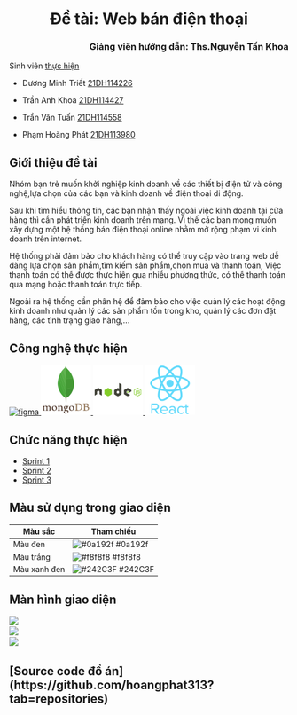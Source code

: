 <h1  align="center">Đề tài: Web bán điện thoại</h1>
<h3 align="right"> Giảng viên hướng dẫn: Ths.Nguyễn Tấn Khoa </h3>

 Sinh viên [thực hiện](:)

- Dương Minh Triết [21DH114226](https://www.facebook.com/profile.php?id=100022325881183) 

- Trần Anh Khoa [21DH114427](https://www.facebook.com/tran.anhkhoa.180410)

- Trần Văn Tuấn [21DH114558](https://www.facebook.com/profile.php?id=100044514202977)

- Phạm Hoàng Phát [21DH113980](https://www.facebook.com/hphat.031)
<div>
  <div><h2>Giới thiệu đề tài</h2></div>
 <div>
    Nhóm bạn trẻ muốn khởi nghiệp kinh doanh về các thiết bị điện tử và công nghệ,lựa chọn của các bạn và kinh doanh về điện thoại di động.

Sau khi tìm hiểu thông tin, các bạn nhận thấy ngoài việc kinh doanh tại cửa hàng thì cần phát triển kinh doanh trên mạng. Vì thế các bạn mong muốn xây dựng một hệ thống bán điện thoại online nhằm mở rộng phạm vi kinh doanh trên internet. 

Hệ thống phải đảm bảo cho khách hàng có thể truy cập vào trang web dễ dàng lựa chọn sản phẩm,tìm kiếm sản phẩm,chọn mua và thanh toán, Việc thanh toán có thể được thực hiện qua nhiều phương thức, có thể thanh toán qua mạng hoặc thanh toán trực tiếp. 

Ngoài ra hệ thống cần phân hệ để đảm bảo cho việc quản lý các hoạt động kinh doanh như quản lý các sản phẩm tồn trong kho, quản lý các đơn đặt hàng, các tình trạng giao hàng,...
  </div>
</div>
  <div><h2>Công nghệ thực hiện</h2></div>
<p align="left">
 <div >
   <a href="https://www.figma.com/" target="_blank" rel="noreferrer" > <img src="https://www.vectorlogo.zone/logos/figma/figma-icon.svg" alt="figma" width="90" height="90"/> </a>
 <a href="https://www.mongodb.com/" target="_blank" rel="noreferrer"  > <img src="https://raw.githubusercontent.com/devicons/devicon/master/icons/mongodb/mongodb-original-wordmark.svg" alt="mongodb" width="90" height="90"/> </a> 
 <a href="https://nodejs.org" target="_blank" rel="noreferrer"  > <img src="https://raw.githubusercontent.com/devicons/devicon/master/icons/nodejs/nodejs-original-wordmark.svg" alt="nodejs" width="90" height="90"/> </a> 
 <a href="https://reactjs.org/" target="_blank" rel="noreferrer"  > <img src="https://raw.githubusercontent.com/devicons/devicon/master/icons/react/react-original-wordmark.svg" alt="react" width="90" height="90"/> </a>
 </div>
   
   </p>

   
   <div><h2>Chức năng thực hiện</h2></div>

   
  - [Sprint 1](https://github.com/DuongTriet234/Nhom2_WebBanDienThoai_T4_Ca4/milestone/1)
  - [Sprint 2](https://github.com/DuongTriet234/Nhom2_WebBanDienThoai_T4_Ca4/milestone/2)
  - [Sprint 3](https://github.com/DuongTriet234/Nhom2_WebBanDienThoai_T4_Ca4/milestone/3)

  <div><h2>Màu sử dụng trong giao diện</h2></div>

| Màu sắc            | Tham chiếu                                                                |
| ----------------- | ------------------------------------------------------------------ |
| Màu đen | ![#0a192f](https://via.placeholder.com/10/0a192f?text=+) #0a192f |
| Màu trắng | ![#f8f8f8](https://via.placeholder.com/10/f8f8f8?text=+) #f8f8f8 |
| Màu xanh đen | ![#242C3F](https://via.placeholder.com/10/242C3F?text=+) #242C3F |


 <div><h2>Màn hình giao diện </h2></div>
<div margin = '20px'> 
      <div> <img src='https://github.com/DuongTriet234/Nhom2_WebBanDienThoai_T4_Ca4/assets/147599588/315af5c0-8859-4964-bd91-c0b8354990ac'/> 
      </div>
 <div> <img src='https://github.com/DuongTriet234/Nhom2_WebBanDienThoai_T4_Ca4/assets/147599588/b281c7ce-1095-4037-a2c8-b10e0fe9220a'/> 
      </div>
 <div> <img src='https://github.com/DuongTriet234/Nhom2_WebBanDienThoai_T4_Ca4/assets/147599588/f419bdf1-c9cb-48b9-ba7f-3c24d8813016'/> 
      </div>
<div>
 <div><h2>[Source code đồ án](https://github.com/hoangphat313?tab=repositories) </h2></div>
</div>

       
      

   



